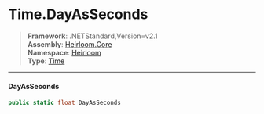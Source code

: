 # Time.DayAsSeconds

> **Framework**: .NETStandard,Version=v2.1  
> **Assembly**: [Heirloom.Core][0]  
> **Namespace**: [Heirloom][0]  
> **Type**: [Time][1]  

--------------------------------------------------------------------------------

#### DayAsSeconds

```cs
public static float DayAsSeconds
```

[0]: ../Heirloom.Core.md
[1]: Heirloom.Time.md
